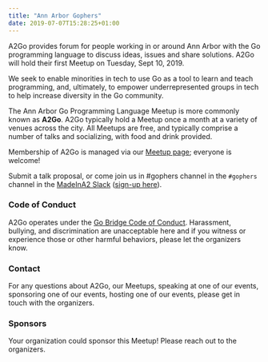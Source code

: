 ```yaml
---
title: "Ann Arbor Gophers"
date: 2019-07-07T15:28:25+01:00
---
```


A2Go provides forum for people working in or around Ann Arbor with the Go programming language to discuss ideas, issues and share solutions.  A2Go
will hold their first Meetup on Tuesday, Sept 10, 2019.

We seek to enable minorities in tech to use Go as a tool to learn and teach programming, and, ultimately, to empower underrepresented groups in tech to help increase diversity in the Go community.

The Ann Arbor Go Programming Language Meetup is more commonly known as **A2Go**. A2Go typically hold a Meetup once a month at a
variety of venues across the city. All Meetups are free, and typically comprise a number of talks and socializing, with
food and drink provided.

Membership of A2Go is managed via our [Meetup page](https://www.meetup.com/A2Go-Golang-developer-meetup/); everyone is
welcome!

Submit a talk proposal, or come join us in #gophers channel in the
`#gophers` channel in the [MadeInA2 Slack](https://madeina2.slack.com) ([sign-up here](https://madeina2slackin.herokuapp.com)).

### Code of Conduct

A2Go operates under the [Go Bridge Code of Conduct](http://coc.gobridge.org/). Harassment, bullying, and discrimination are unacceptable here and if you witness or experience those or other harmful behaviors, please let the organizers know.

### Contact

For any questions about A2Go, our Meetups, speaking at one of our events, sponsoring one of our events,
hosting one of our events, please get in touch with the organizers.

### Sponsors

Your organization could sponsor this Meetup! Please reach out to the organizers.
<div class="sponsors">
</div>
